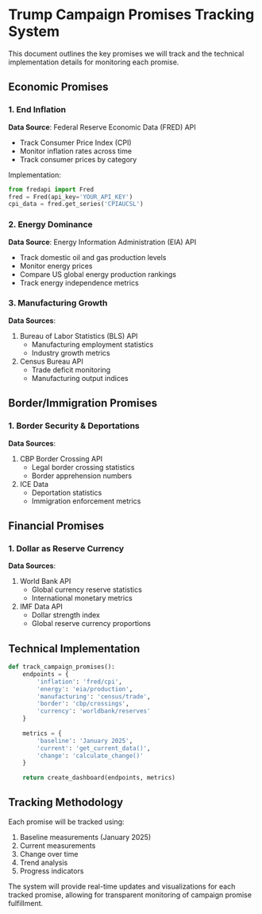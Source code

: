 # Trump Campaign Promises Tracking System

This document outlines the key promises we will track and the technical implementation details for monitoring each promise.

## Economic Promises

### 1. End Inflation
**Data Source**: Federal Reserve Economic Data (FRED) API
- Track Consumer Price Index (CPI)
- Monitor inflation rates across time
- Track consumer prices by category

Implementation:
```python
from fredapi import Fred
fred = Fred(api_key='YOUR_API_KEY')
cpi_data = fred.get_series('CPIAUCSL')
```

### 2. Energy Dominance
**Data Source**: Energy Information Administration (EIA) API
- Track domestic oil and gas production levels
- Monitor energy prices
- Compare US global energy production rankings
- Track energy independence metrics

### 3. Manufacturing Growth
**Data Sources**: 
1. Bureau of Labor Statistics (BLS) API
   - Manufacturing employment statistics
   - Industry growth metrics
2. Census Bureau API
   - Trade deficit monitoring
   - Manufacturing output indices

## Border/Immigration Promises

### 1. Border Security & Deportations
**Data Sources**: 
1. CBP Border Crossing API
   - Legal border crossing statistics
   - Border apprehension numbers
2. ICE Data
   - Deportation statistics
   - Immigration enforcement metrics

## Financial Promises

### 1. Dollar as Reserve Currency
**Data Sources**:
1. World Bank API
   - Global currency reserve statistics
   - International monetary metrics
2. IMF Data API
   - Dollar strength index
   - Global reserve currency proportions

## Technical Implementation

```python
def track_campaign_promises():
    endpoints = {
        'inflation': 'fred/cpi',
        'energy': 'eia/production',
        'manufacturing': 'census/trade',
        'border': 'cbp/crossings',
        'currency': 'worldbank/reserves'
    }
    
    metrics = {
        'baseline': 'January 2025',
        'current': 'get_current_data()',
        'change': 'calculate_change()'
    }
    
    return create_dashboard(endpoints, metrics)
```

## Tracking Methodology

Each promise will be tracked using:
1. Baseline measurements (January 2025)
2. Current measurements
3. Change over time
4. Trend analysis
5. Progress indicators

The system will provide real-time updates and visualizations for each tracked promise, allowing for transparent monitoring of campaign promise fulfillment.
